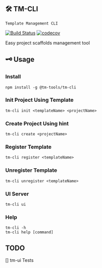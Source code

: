## 🛠 TM-CLI 
`Template Management CLI`

[![Build Status](https://travis-ci.com/jameslahm/tm-tools.svg?branch=master)](https://travis-ci.com/jameslahm/tm-tools)
[![codecov](https://codecov.io/gh/jameslahm/tm-tools/branch/master/graph/badge.svg)](https://codecov.io/gh/jameslahm/tm-tools)

Easy project scaffolds management tool

## 🗝 Usage

### Install
```
npm install -g @tm-tools/tm-cli
```

### Init Project Using Template
```
tm-cli init <templateName> <projectName>
```

### Create Project Using hint
```
tm-cli create <projectName>
```

### Register Template
```
tm-cli register <templateName>
```

### Unregister Template
```
tm-cli unregister <templateName>
```

### UI Server
```
tm-cli ui
```

### Help
```
tm-cli -h
tm-cli help [command]
```

## TODO
[] tm-ui Tests

